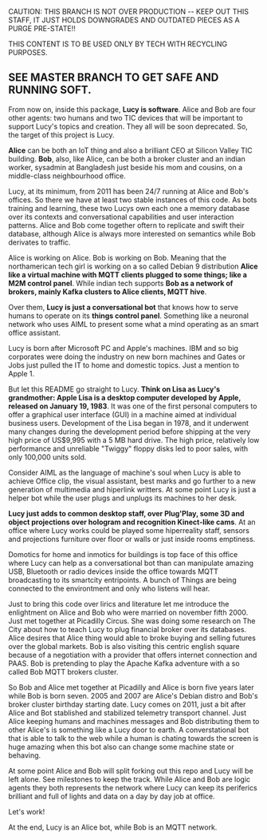 

CAUTION:
THIS BRANCH IS NOT OVER PRODUCTION -- KEEP OUT
THIS STAFF, IT JUST HOLDS DOWNGRADES AND OUTDATED
PIECES AS A PURGE PRE-STATE!!

THIS CONTENT IS TO BE USED ONLY BY TECH WITH RECYCLING
PURPOSES.

SEE MASTER BRANCH TO GET SAFE AND RUNNING SOFT.
-------------------------------------------------------------------



From now on, inside this package, **Lucy is software**. Alice and Bob are four other agents: two humans and two TIC devices that will be important to support Lucy's topics and creation. They all will be soon deprecated. So, the target of this project is Lucy.

**Alice** can be both an IoT thing and also a brilliant CEO at Silicon Valley TIC building. **Bob**, also, like Alice, can be both a broker cluster and an indian worker, sysadmin at Bangladesh just beside his mom and cousins, on a middle-class neighbourhood office.

Lucy, at its minimum, from 2011 has been 24/7 running at Alice and Bob's offices. So there we have at least two stable instances of this code. As bots training and learning, these two Lucys own each one a memory database over its contexts and conversational capabilities and user interaction patterns. Alice and Bob come together oftern to replicate and swift their database, although Alice is always more interested on semantics while Bob derivates to traffic.

Alice is working on Alice. Bob is working on Bob. Meaning that the northamerican tech girl is working on a so called Debian 9 distribution **Alice like a virtual machine with MQTT clients plugged to some things; like a M2M control panel**. While indian tech supports **Bob as a network of brokers, mainly Kafka clusters to Alice clients, MQTT hive**. 

Over them, **Lucy is just a conversational bot** that knows how to serve humans to operate on its **things control panel**. Something like a neuronal network who uses AIML to present some what a mind operating as an smart office assistant.

Lucy is born after Microsoft PC and Apple's machines. IBM and so big corporates were doing the industry on new born machines and Gates or Jobs just pulled the IT to home and domestic topics. Just a mention to Apple 1. 

But let this README go straight to Lucy. **Think on Lisa as Lucy's grandmother: Apple Lisa is a desktop computer developed by Apple, released on January 19, 1983**. It was one of the first personal computers to offer a graphical user interface (GUI) in a machine aimed at individual business users. Development of the Lisa began in 1978, and it underwent many changes during the development period before shipping at the very high price of US$9,995 with a 5 MB hard drive. The high price, relatively low performance and unreliable "Twiggy" floppy disks led to poor sales, with only 100,000 units sold.

Consider AIML as the language of machine's soul when Lucy is able to achieve Office clip, the visual assistant, best marks and go further to a new generation of multimedia and hiperlink writters. At some point Lucy is just a helper bot while the user plugs and unplugs its machines to her desk.

**Lucy just adds to common desktop staff, over Plug'Play, some 3D and object projections over hologram and recognition Kinect-like cams**. At an office where Lucy works could be played some hiperreality staff, sensors and projections furniture over floor or walls or just inside rooms emptiness. 

Domotics for home and inmotics for buildings is top face of this office where Lucy can help as a conversational bot than can manipulate amazing USB, Bluetooth or radio devices inside the office towards MQTT broadcasting to its smartcity entripoints. A bunch of Things are being connected to the environtment and only who listens will hear.

Just to bring this code over lirics and literature let me introduce the enlightment on Alice and Bob who were married on november fifth 2000. Just met together at Picadilly Circus. She was doing some research on The City about how to teach Lucy to plug financial broker over its databases. Alice desires that Alice thing would able to broke buying and selling futures over the global markets. Bob is also visiting this centric english square because of a negotiation with a provider that offers internet connection and PAAS. Bob is pretending to play the Apache Kafka adventure with a so called Bob MQTT brokers cluster.

So Bob and Alice met together at Picadilly and Alice is born five years later while Bob is born seven. 2005 and 2007 are Alice's Debian distro and Bob's broker cluster birthday starting date. Lucy comes on 2011, just a bit after Alice and Bot stablished and stabilized telemetry transport channel. Just Alice keeping humans and machines messages and Bob distributing them to other Alice's is something like a Lucy door to earth. A converstational bot that is able to talk to the web while a human is chating towards the screen is huge amazing when this bot also can change some machine state or behaving.

At some point Alice and Bob will split forking out this repo and Lucy will be left alone. See milestones to keep the track. While Alice and Bob are logic agents they both represents the network where Lucy can keep its periferics brilliant and full of lights and data on a day by day job at office.

Let's work!

At the end, Lucy is an Alice bot, while Bob is an MQTT network.



